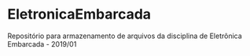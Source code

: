 # EletronicaEmbarcada
Repositório para armazenamento de arquivos da disciplina de Eletrônica Embarcada - 2019/01
